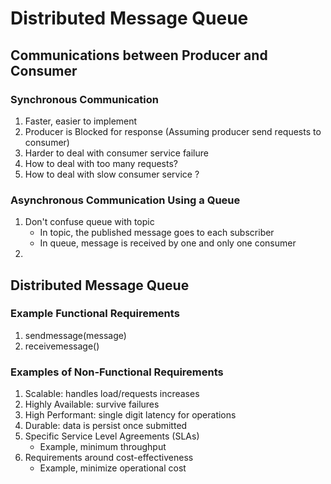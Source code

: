 # Distributed Message Queue

## Communications between Producer and Consumer

### Synchronous Communication
1. Faster, easier to implement
2. Producer is Blocked for response (Assuming producer send requests to consumer)
3. Harder to deal with consumer service failure
4. How to deal with too many requests?
6. How to deal with slow consumer service ?

### Asynchronous Communication Using a Queue
1. Don't confuse queue with topic
   * In topic, the published message goes to each subscriber
   * In queue, message is received by one and only one consumer
1. 


## Distributed Message Queue
### Example Functional Requirements
1. sendmessage(message)
2. receivemessage()

### Examples of Non-Functional Requirements
1. Scalable: handles load/requests increases
2. Highly Available: survive failures
3. High Performant: single digit latency for operations
4. Durable: data is persist once submitted
5. Specific Service Level Agreements (SLAs)
   * Example, minimum throughput
6. Requirements around cost-effectiveness
   * Example, minimize operational cost

